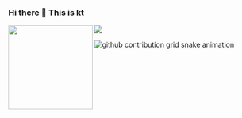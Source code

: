 ### Hi there 👋 This is kt


<div>
<img height="170" align="left" src="https://github-readme-stats.vercel.app/api?username=ktKongTong&count_private=true&include_all_commits=true" />
  <img src="https://github-readme-stats.vercel.app/api/top-langs/?username=ktKongTong&layout=compact" />
</div>

![github contribution grid snake animation](https://raw.githubusercontent.com/ktKongTong/ktKongTong/output/github-contribution-grid-snake.svg#gh-light-mode-only)

<!--
**ktKongTong/ktKongTong** is a  _special_ ✨ repository because its `README.md` (this file) appears on your GitHub profile.

Here are some ideas to get you started:

- 🔭 I’m currently working on ...

- 👯 I’m looking to collaborate on ...
- 🤔 I’m looking for help with ...
- 💬 Ask me about ...
- 📫 How to reach me: ...
- 😄 Pronouns: ...
- ⚡ Fun fact: ...
-->
